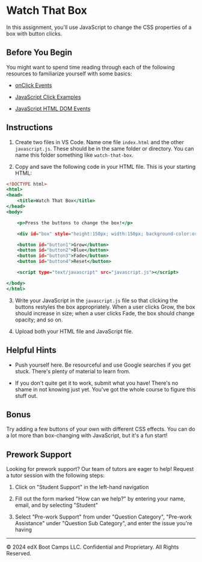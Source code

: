 # Watch That Box

In this assignment, you'll use JavaScript to change the CSS properties of a box with button clicks.

## Before You Begin

You might want to spend time reading through each of the following resources to familiarize yourself with some basics:

* [onClick Events](http://www.w3schools.com/jsref/event_onclick.asp)

* [JavaScript Click Examples](http://www.w3schools.com/js/tryit.asp?filename=tryjs_events_onclick)

* [JavaScript HTML DOM Events](http://www.w3schools.com/js/js_htmldom_events.asp)

## Instructions

1. Create two files in VS Code. Name one file `index.html` and the other `javascript.js`. These should be in the same folder or directory. You can name this folder something like `watch-that-box`.

2. Copy and save the following code in your HTML file. This is your starting HTML:

```htm
<!DOCTYPE html>
<html>
<head>
    <title>Watch That Box</title>
</head>
<body>

    <p>Press the buttons to change the box!</p>

    <div id="box" style="height:150px; width:150px; background-color:orange; margin:25px"></div>

    <button id="button1">Grow</button>
    <button id="button2">Blue</button>
    <button id="button3">Fade</button>
    <button id="button4">Reset</button>

    <script type="text/javascript" src="javascript.js"></script>

</body>
</html>
```

3. Write your JavaScript in the `javascript.js` file so that clicking the buttons restyles the box appropriately. When a user clicks Grow, the box should increase in size; when a user clicks Fade, the box should change opacity; and so on.

4. Upload both your HTML file and JavaScript file.

## Helpful Hints

* Push yourself here. Be resourceful and use Google searches if you get stuck. There's plenty of material to learn from.

* If you don't quite get it to work, submit what you have! There's no shame in not knowing just yet. You've got the whole course to figure this stuff out.

## Bonus

Try adding a few buttons of your own with different CSS effects. You can do a lot more than box-changing with JavaScript, but it's a fun start!

## Prework Support

Looking for prework support? Our team of tutors are eager to help! Request a tutor session with the following steps:

1. Click on "Student Support" in the left-hand navigation

2. Fill out the form marked "How can we help?" by entering your name, email, and by selecting "Student"

3. Select "Pre-work Support" from under "Question Category", "Pre-work Assistance" under "Question Sub Category", and enter the issue you're having

---
© 2024 edX Boot Camps LLC. Confidential and Proprietary. All Rights Reserved.